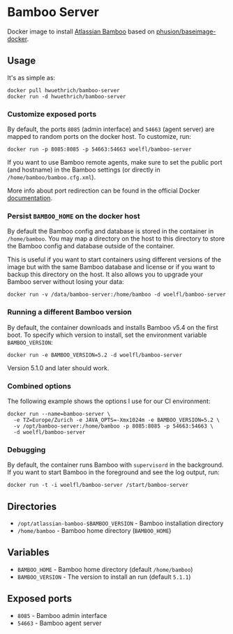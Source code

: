 # Bamboo Server

Docker image to install [Atlassian Bamboo](https://www.atlassian.com/software/bamboo) based on [phusion/baseimage-docker](/phusion/baseimage-docker).

## Usage

It's as simple as:

```
docker pull hwuethrich/bamboo-server
docker run -d hwuethrich/bamboo-server
```

### Customize exposed ports

By default, the ports `8085` (admin interface) and `54663` (agent server) are mapped to random ports on the docker host. To customize, run:

```
docker run -p 8085:8085 -p 54663:54663 woelfl/bamboo-server
```

If you want to use Bamboo remote agents, make sure to set the public port (and hostname) in the Bamboo settings (or directly in `/home/bamboo/bamboo.cfg.xml`).

More info about port redirection can be found in the official Docker [documentation](https://docs.docker.com/reference/run/#expose-incoming-ports).

### Persist `BAMBOO_HOME` on the docker host

By default the Bamboo config and database is stored in the container in `/home/bamboo`. You may map a directory on the
host to this directory to store the Bamboo config and database outside of the container.

This is useful if you want to start containers using different versions of the image but
with the same Bamboo database and license or if you want to backup this directory on the
host. It also allows you to upgrade your Bamboo server without losing your data:

```
docker run -v /data/bamboo-server:/home/bamboo -d woelfl/bamboo-server
```

### Running a different Bamboo version

By default, the container downloads and installs Bamboo v5.4 on the first boot. To specify which version to install, set the environment variable `BAMBOO_VERSION`:

```
docker run -e BAMBOO_VERSION=5.2 -d woelfl/bamboo-server
```

Version 5.1.0 and later should work.

### Combined options

The following example shows the options I use for our CI environment:

```
docker run --name=bamboo-server \
  -e TZ=Europe/Zurich -e JAVA_OPTS=-Xmx1024m -e BAMBOO_VERSION=5.2 \
  -v /opt/bamboo-server:/home/bamboo -p 8085:8085 -p 54663:54663 \
  -d woelfl/bamboo-server
```

### Debugging

By default, the container runs Bamboo with `supervisord` in the background. If you want to start Bamboo in the foreground
and see the log output, run:

```
docker run -t -i woelfl/bamboo-server /start/bamboo-server
```

## Directories

* `/opt/atlassian-bamboo-$BAMBOO_VERSION` - Bamboo installation directory
* `/home/bamboo` - Bamboo home directory (`BAMBOO_HOME`)

## Variables

* `BAMBOO_HOME` - Bamboo home directory (default `/home/bamboo`)
* `BAMBOO_VERSION` - The version to install an run (default `5.1.1`)

## Exposed ports

* `8085` - Bamboo admin interface
* `54663` - Bamboo agent server
